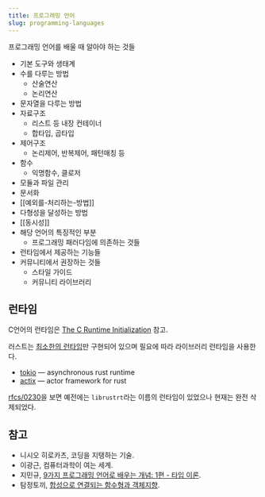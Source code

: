 ```yaml
---
title: 프로그래밍 언어
slug: programming-languages
---
```


프로그래밍 언어를 배울 때 알아야 하는 것들

- 기본 도구와 생태계
- 수를 다루는 방법
  - 산술연산
  - 논리연산
- 문자열을 다루는 방법
- 자료구조
  - 리스트 등 내장 컨테이너
  - 합타입, 곱타입
- 제어구조
  - 논리제어, 반복제어, 패턴매칭 등
- 함수
  - 익명함수, 클로저
- 모듈과 파일 관리
- 문서화
- [[예외를-처리하는-방법]]
- 다형성을 달성하는 방법
- [[동시성]]
- 해당 언어의 특징적인 부분
  - 프로그래밍 패러다임에 의존하는 것들
- 런타임에서 제공하는 기능들
- 커뮤니티에서 권장하는 것들
  - 스타일 가이드
  - 커뮤니티 라이브러리

## 런타임

C언어의 런타임은 [The C Runtime Initialization](https://www.embecosm.com/appnotes/ean9/html/ch05s02.html) 참고.

러스트는 [최소한의 런타임](https://doc.rust-lang.org/reference/runtime.html)만 구현되어 있으며 필요에 따라 라이브러리 런타임을 사용한다.

- [tokio](https://tokio.rs/) — asynchronous rust runtime
- [actix](https://github.com/actix/actix) — actor framework for rust

[rfcs/0230](https://github.com/rust-lang/rfcs/blob/master/text/0230-remove-runtime.md)을 보면 예전에는 `librustrt`라는 이름의 런타임이 있었으나 현재는 완전 삭제되었다.

## 참고

- 니시오 히로카츠, 코딩을 지탱하는 기술.
- 이광근, 컴퓨터과학이 여는 세계.
- 지민규, [9가지 프로그래밍 언어로 배우는 개념: 1편 - 타입 이론](https://tech.devsisters.com/posts/programming-languages-1-type-theory).
- 탐정토끼, [합성으로 연결되는 함수형과 객체지향](https://twinstae.github.io/composable/).

